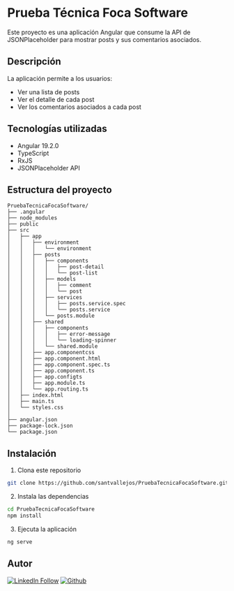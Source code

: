 # Prueba Técnica Foca Software

Este proyecto es una aplicación Angular que consume la API de JSONPlaceholder para mostrar posts y sus comentarios asociados.

## Descripción

La aplicación permite a los usuarios:
- Ver una lista de posts
- Ver el detalle de cada post
- Ver los comentarios asociados a cada post

## Tecnologías utilizadas

- Angular 19.2.0
- TypeScript
- RxJS
- JSONPlaceholder API

## Estructura del proyecto

    PruebaTecnicaFocaSoftware/
    ├── .angular
    ├── node_modules
    ├── public
    ├── src
    │   ├── app
    │   │   ├── environment
    │   │   │   └── environment
    │   │   ├── posts
    │   │   │   ├── components
    │   │   │   │   ├── post-detail
    │   │   │   │   └── post-list
    │   │   │   ├── models
    │   │   │   │   ├── comment
    │   │   │   │   └── post
    │   │   │   ├── services
    │   │   │   │   ├── posts.service.spec
    │   │   │   │   └── posts.service
    │   │   │   └── posts.module
    │   │   ├── shared
    │   │   │   ├── components
    │   │   │   │   ├── error-message
    │   │   │   │   └── loading-spinner
    │   │   │   └── shared.module  
    │   │   ├── app.componentcss
    │   │   ├── app.component.html
    │   │   ├── app.component.spec.ts
    │   │   ├── app.component.ts
    │   │   ├── app.configts
    │   │   ├── app.module.ts
    │   │   └── app.routing.ts
    │   ├── index.html
    │   ├── main.ts
    │   └── styles.css  
    │
    ├── angular.json
    ├── package-lock.json
    └── package.json


## Instalación

1. Clona este repositorio
```bash
git clone https://github.com/santvallejos/PruebaTecnicaFocaSoftware.git
```

2. Instala las dependencias
```bash
cd PruebaTecnicaFocaSoftware
npm install
```

3. Ejecuta la aplicación
```bash
ng serve
```

## Autor

[![LinkedIn Follow](https://img.icons8.com/?size=50&id=447&format=png&color=000000)](https://www.linkedin.com/in/santiago-vallejos-97a933236/)
[![Github](https://img.icons8.com/?size=50&id=62856&format=png&color=000000)](https://github.com/santvallejos)